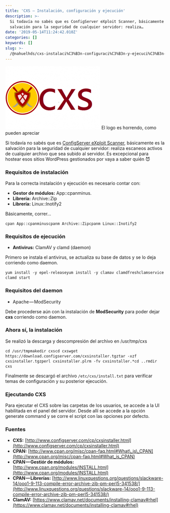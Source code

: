 ```yaml
---
title: 'CXS — Instalación, configuración y ejecución'
description: >-
  Si todavía no sabés que es ConfigServer eXploit Scanner, básicamente es la
  salvación para la seguridad de cualquier servidor: realiza…
date: '2019-05-14T11:24:42.010Z'
categories: []
keywords: []
slug: >-
  /@nahuelhds/cxs-instalaci%C3%B3n-configuraci%C3%B3n-y-ejecuci%C3%B3n-799a2860157f
---
```


![El logo es horrendo, como pueden apreciar](img/0__oHIO8SRbJiWq5Loa.png)
El logo es horrendo, como pueden apreciar

Si todavía no sabés que es [ConfigServer eXploit Scanner](https://configserver.com/cp/cxs.html), básicamente es la salvación para la seguridad de cualquier servidor: realiza escaneos activos de cualquier archivo que sea subido al servidor. Es excepcional para hostear esos sitios WordPress gestionados por vaya a saber quién 😈

### Requisitos de instalación

Para la correcta instalación y ejecución es necesario contar con:

*   **Gestor de módulos:** App::cpanminus.
*   **Librería:** Archive::Zip
*   **Librería:** Linux::Inotify2

Básicamente, correr…

```
cpan App::cpanminuscpanm Archive::Zipcpanm Linux::Inotify2
```

### Requisitos de ejecución

*   **Antivirus:** ClamAV y clamd (daemon)

Primero se instala el antivirus, se actualiza su base de datos y se lo deja corriendo como daemon.

```
yum install -y epel-releaseyum install -y clamav clamdfreshclamservice clamd start
```

### Requisitos del daemon

*   Apache — ModSecurity

Debe procederse aún con la instalación de **ModSecurity** para poder dejar **cxs** corriendo como daemon.

### Ahora sí, la instalación

Se realizó la descarga y descompresión del archivo en /usr/tmp/cxs

```
cd /usr/tmpmakedir cxscd cxswget https://download.configserver.com/cxsinstaller.tgztar -xzf cxsinstaller.tgzperl cxsinstaller.plrm -fv cxsinstaller.*cd ..rmdir cxs
```

Finalmente se descargó el archivo `/etc/cxs/install.txt` para verificar temas de configuración y su posterior ejecución.

### Ejecutando CXS

Para ejecutar el CXS sobre las carpetas de los usuarios, se accede a la UI habilitada en el panel del servidor. Desde allí se accede a la opción generate command y se corre el script con las opciones por defecto.

### Fuentes

*   **CXS:** [http://www.configserver.com/cp/cxsinstaller.html](http://www.configserver.com/cp/cxsinstaller.html)
*   **CPAN:** [http://www.cpan.org/misc/cpan-faq.html#What\_is\_CPAN](http://www.cpan.org/misc/cpan-faq.html#What_is_CPAN)
*   **CPAN — Gestiór de módulos:** [http://www.cpan.org/modules/INSTALL.html](http://www.cpan.org/modules/INSTALL.html)
*   **CPAN — Librerías:** [http://www.linuxquestions.org/questions/slackware-14/ooo1-9-113-compile-error-archive-zib-pm-perl5-341538/](http://www.linuxquestions.org/questions/slackware-14/ooo1-9-113-compile-error-archive-zib-pm-perl5-341538/)
*   **ClamAV:** [https://www.clamav.net/documents/installing-clamav#rhel](https://www.clamav.net/documents/installing-clamav#rhel)